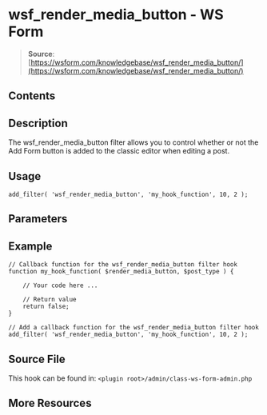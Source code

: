 # wsf_render_media_button - WS Form

> **Source**: [https://wsform.com/knowledgebase/wsf_render_media_button/](https://wsform.com/knowledgebase/wsf_render_media_button/)


## Contents

## Description

The wsf_render_media_button filter allows you to control whether or not the Add Form button is added to the classic editor when editing a post.

## Usage

```
add_filter( 'wsf_render_media_button', 'my_hook_function', 10, 2 );
```

## Parameters

## Example

```
// Callback function for the wsf_render_media_button filter hook
function my_hook_function( $render_media_button, $post_type ) {
	
	// Your code here ...

	// Return value
	return false;
}

// Add a callback function for the wsf_render_media_button filter hook
add_filter( 'wsf_render_media_button', 'my_hook_function', 10, 2 );
```

## Source File

This hook can be found in: `<plugin root>/admin/class-ws-form-admin.php`

## More Resources
